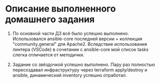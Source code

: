 # Описание выполненного домашнего задания

1. По основной части ДЗ всё было успешно выполнено.
   Использовался ansible-core последней версии + коллекция "community.general" для Apache2.
   Вследствие использования линтера (VSCode) в сочетании с ansible-core мой список tasks слегка отличается от методички.

2. Задание со звёздочкой успешно выполнено.
   Пару раз полностью пересоздавал инфраструктуру через terraform apply/destroy и ansible, динамический inventory успешно отработал.